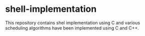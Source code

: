 # shell-implementation
This repository contains shel implementation using C and various scheduling algorithms have been implemented using C and C++.
